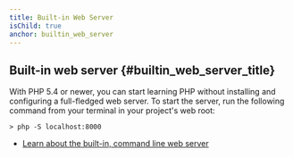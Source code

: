 ```yaml
---
title: Built-in Web Server
isChild: true
anchor: builtin_web_server
---
```


## Built-in web server {#builtin_web_server_title}

With PHP 5.4 or newer, you can start learning PHP without installing and configuring a full-fledged web server. To start the server, run the following command from your terminal in your project's web root:

    > php -S localhost:8000

* [Learn about the built-in, command line web server][cli-server]

[cli-server]: http://php.net/features.commandline.webserver

